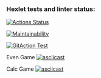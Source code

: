 ### Hexlet tests and linter status:
[![Actions Status](https://github.com/Nickolay-Klimentov/frontend-project-lvl1/workflows/hexlet-check/badge.svg)](https://github.com/Nickolay-Klimentov/frontend-project-lvl1/actions)

[![Maintainability](https://api.codeclimate.com/v1/badges/a99a88d28ad37a79dbf6/maintainability)](https://codeclimate.com/github/codeclimate/codeclimate/maintainability)

[![GitAction Test](https://github.com/Nickolay-Klimentov/frontend-project-lvl1/workflows/gitaction-test/badge.svg)](https://github.com/Nickolay-Klimentov/frontend-project-lvl1/actions/workflows/gitaction-test.yml)

Even Game
[![asciicast](https://asciinema.org/a/494314.svg)](https://asciinema.org/a/494314)

Calc Game
[![asciicast](https://asciinema.org/a/495189.svg)](https://asciinema.org/a/495189)
